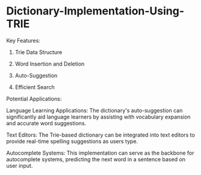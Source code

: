 # Dictionary-Implementation-Using-TRIE
Key Features:

1) Trie Data Structure
   
2) Word Insertion and Deletion

3) Auto-Suggestion

4) Efficient Search

Potential Applications:

Language Learning Applications: The dictionary's auto-suggestion can significantly aid language learners by assisting with vocabulary expansion and accurate word suggestions.

Text Editors: The Trie-based dictionary can be integrated into text editors to provide real-time spelling suggestions as users type.

Autocomplete Systems: This implementation can serve as the backbone for autocomplete systems, predicting the next word in a sentence based on user input.





